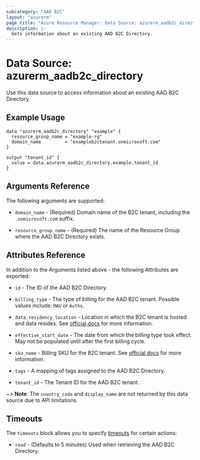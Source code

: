 ```yaml
---
subcategory: "AAD B2C"
layout: "azurerm"
page_title: "Azure Resource Manager: Data Source: azurerm_aadb2c_directory"
description: |-
  Gets information about an existing AAD B2C Directory.
---
```


# Data Source: azurerm_aadb2c_directory

Use this data source to access information about an existing AAD B2C Directory.

## Example Usage

```hcl
data "azurerm_aadb2c_directory" "example" {
  resource_group_name = "example-rg"
  domain_name         = "exampleb2ctenant.onmicrosoft.com"
}

output "tenant_id" {
  value = data.azurerm_aadb2c_directory.example.tenant_id
}
```

## Arguments Reference

The following arguments are supported:

* `domain_name` - (Required) Domain name of the B2C tenant, including the `.onmicrosoft.com` suffix.

* `resource_group_name` - (Required) The name of the Resource Group where the AAD B2C Directory exists.

## Attributes Reference

In addition to the Arguments listed above - the following Attributes are exported: 

* `id` - The ID of the AAD B2C Directory.

* `billing_type` - The type of billing for the AAD B2C tenant. Possible values include: `MAU` or `Auths`.

* `data_residency_location` - Location in which the B2C tenant is hosted and data resides. See [official docs](https://aka.ms/B2CDataResidenc) for more information.

* `effective_start_date` - The date from which the billing type took effect. May not be populated until after the first billing cycle.

* `sku_name` - Billing SKU for the B2C tenant. See [official docs](https://aka.ms/b2cBilling) for more information.

* `tags` - A mapping of tags assigned to the AAD B2C Directory.

* `tenant_id` - The Tenant ID for the AAD B2C tenant.

~> **Note**: The `country_code` and `display_name` are not returned by this data source due to API limitations.

## Timeouts

The `timeouts` block allows you to specify [timeouts](https://www.terraform.io/docs/configuration/resources.html#timeouts) for certain actions:

* `read` - (Defaults to 5 minutes) Used when retrieving the AAD B2C Directory.
